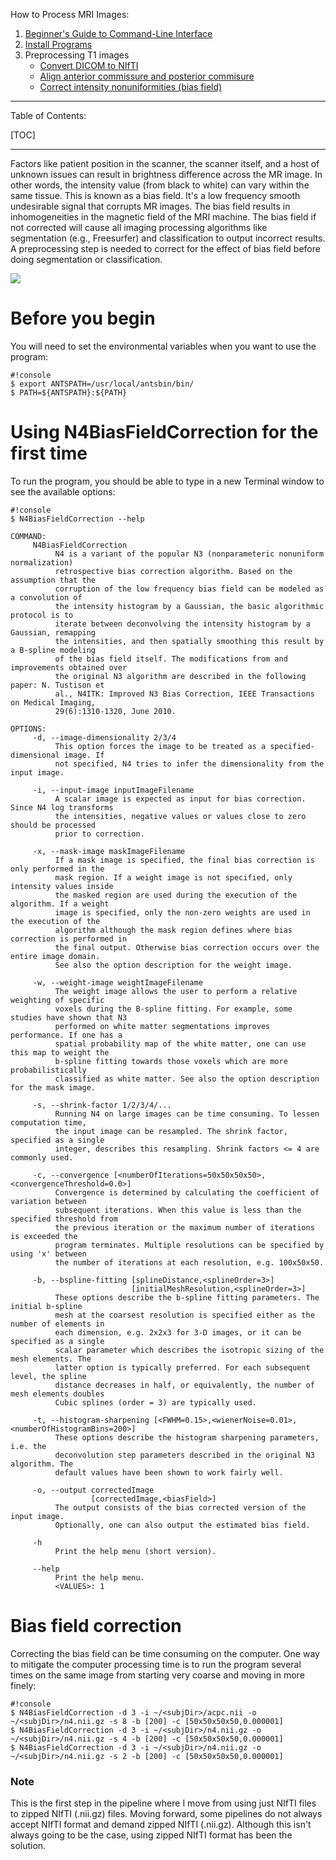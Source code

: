 How to Process MRI Images:

1. [Beginner's Guide to Command-Line Interface](primer)
2. [Install Programs](Home)
3. Preprocessing T1 images
     * [Convert DICOM to NIfTI](dcm2nii)
     * [Align anterior commissure and posterior commisure](acpcdetect)
     * [Correct intensity nonuniformities (bias field)](N4BiasFieldCorrection)

---------------------------------------

Table of Contents:

[TOC]

---------------------------------------

Factors like patient position in the scanner, the scanner itself, and a host of unknown issues can result in brightness difference across the MR image. In other words, the intensity value (from black to white) can vary within the same tissue. This is known as a bias field. It's a low frequency smooth undesirable signal that corrupts MR images. The bias field results in inhomogeneities in the magnetic field of the MRI machine. The bias field if not corrected will cause all imaging processing algorithms like segmentation (e.g., Freesurfer) and classification to output incorrect results. A preprocessing step is needed to correct for the effect of bias field before doing segmentation or classification. 

![](http://www.slicer.org/slicerWiki/images/thumb/7/77/MRI_Bias_Field_Correction_Slicer3_close_up.png/560px-MRI_Bias_Field_Correction_Slicer3_close_up.png)

# Before you begin

You will need to set the environmental variables when you want to use the program:

```
#!console
$ export ANTSPATH=/usr/local/antsbin/bin/
$ PATH=${ANTSPATH}:${PATH}
```

# Using N4BiasFieldCorrection for the first time

To run the program, you should be able to type in a new Terminal window to see the available options:

```
#!console
$ N4BiasFieldCorrection --help

COMMAND: 
     N4BiasFieldCorrection
          N4 is a variant of the popular N3 (nonparameteric nonuniform normalization) 
          retrospective bias correction algorithm. Based on the assumption that the 
          corruption of the low frequency bias field can be modeled as a convolution of 
          the intensity histogram by a Gaussian, the basic algorithmic protocol is to 
          iterate between deconvolving the intensity histogram by a Gaussian, remapping 
          the intensities, and then spatially smoothing this result by a B-spline modeling 
          of the bias field itself. The modifications from and improvements obtained over 
          the original N3 algorithm are described in the following paper: N. Tustison et 
          al., N4ITK: Improved N3 Bias Correction, IEEE Transactions on Medical Imaging, 
          29(6):1310-1320, June 2010. 

OPTIONS: 
     -d, --image-dimensionality 2/3/4
          This option forces the image to be treated as a specified-dimensional image. If 
          not specified, N4 tries to infer the dimensionality from the input image. 

     -i, --input-image inputImageFilename
          A scalar image is expected as input for bias correction. Since N4 log transforms 
          the intensities, negative values or values close to zero should be processed 
          prior to correction. 

     -x, --mask-image maskImageFilename
          If a mask image is specified, the final bias correction is only performed in the 
          mask region. If a weight image is not specified, only intensity values inside 
          the masked region are used during the execution of the algorithm. If a weight 
          image is specified, only the non-zero weights are used in the execution of the 
          algorithm although the mask region defines where bias correction is performed in 
          the final output. Otherwise bias correction occurs over the entire image domain. 
          See also the option description for the weight image. 

     -w, --weight-image weightImageFilename
          The weight image allows the user to perform a relative weighting of specific 
          voxels during the B-spline fitting. For example, some studies have shown that N3 
          performed on white matter segmentations improves performance. If one has a 
          spatial probability map of the white matter, one can use this map to weight the 
          b-spline fitting towards those voxels which are more probabilistically 
          classified as white matter. See also the option description for the mask image. 

     -s, --shrink-factor 1/2/3/4/...
          Running N4 on large images can be time consuming. To lessen computation time, 
          the input image can be resampled. The shrink factor, specified as a single 
          integer, describes this resampling. Shrink factors <= 4 are commonly used. 

     -c, --convergence [<numberOfIterations=50x50x50x50>,<convergenceThreshold=0.0>]
          Convergence is determined by calculating the coefficient of variation between 
          subsequent iterations. When this value is less than the specified threshold from 
          the previous iteration or the maximum number of iterations is exceeded the 
          program terminates. Multiple resolutions can be specified by using 'x' between 
          the number of iterations at each resolution, e.g. 100x50x50. 

     -b, --bspline-fitting [splineDistance,<splineOrder=3>]
                           [initialMeshResolution,<splineOrder=3>]
          These options describe the b-spline fitting parameters. The initial b-spline 
          mesh at the coarsest resolution is specified either as the number of elements in 
          each dimension, e.g. 2x2x3 for 3-D images, or it can be specified as a single 
          scalar parameter which describes the isotropic sizing of the mesh elements. The 
          latter option is typically preferred. For each subsequent level, the spline 
          distance decreases in half, or equivalently, the number of mesh elements doubles 
          Cubic splines (order = 3) are typically used. 

     -t, --histogram-sharpening [<FWHM=0.15>,<wienerNoise=0.01>,<numberOfHistogramBins=200>]
          These options describe the histogram sharpening parameters, i.e. the 
          deconvolution step parameters described in the original N3 algorithm. The 
          default values have been shown to work fairly well. 

     -o, --output correctedImage
                  [correctedImage,<biasField>]
          The output consists of the bias corrected version of the input image. 
          Optionally, one can also output the estimated bias field. 

     -h 
          Print the help menu (short version). 

     --help 
          Print the help menu. 
          <VALUES>: 1
```

# Bias field correction

Correcting the bias field can be time consuming on the computer. One way to mitigate the computer processing time is to run the program several times on the same image from starting very coarse and moving in more finely:

```
#!console
$ N4BiasFieldCorrection -d 3 -i ~/<subjDir>/acpc.nii -o ~/<subjDir>/n4.nii.gz -s 8 -b [200] -c [50x50x50x50,0.000001]
$ N4BiasFieldCorrection -d 3 -i ~/<subjDir>/n4.nii.gz -o ~/<subjDir>/n4.nii.gz -s 4 -b [200] -c [50x50x50x50,0.000001]
$ N4BiasFieldCorrection -d 3 -i ~/<subjDir>/n4.nii.gz -o ~/<subjDir>/n4.nii.gz -s 2 -b [200] -c [50x50x50x50,0.000001]
```

### Note

This is the first step in the pipeline where I move from using just NIfTI files to zipped NIfTI (.nii.gz) files. Moving forward, some pipelines do not always accept NIfTI format and demand zipped NIfTI (.nii.gz). Although this isn't always going to be the case, using zipped NIfTI format has been the solution.